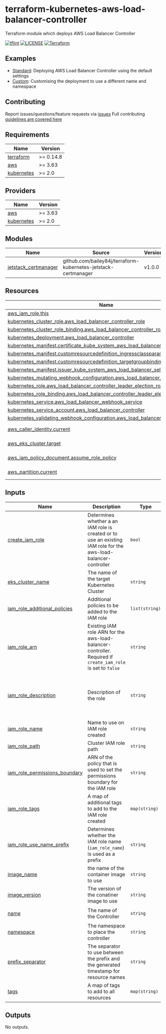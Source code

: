 # terraform-kubernetes-aws-load-balancer-controller

Terraform module which deploys AWS Load Balancer Controller

[![tflint](https://github.com/bailey84j/terraform-kubernetes-aws-load-balancer-controller/actions/workflows/tflint.yml/badge.svg)](https://github.com/bailey84j/terraform-kubernetes-aws-load-balancer-controller/actions/workflows/tflint.yml)
[![LICENSE](https://img.shields.io/github/license/bailey84j/terraform-kubernetes-aws-load-balancer-controller)](https://github.com/bailey84j/terraform-kubernetes-aws-load-balancer-controller/blob/master/LICENSE)
[![Terraform](https://img.shields.io/badge/tf->%3D0.14.8-blue.svg)](https://www.terraform.io/downloads)


## Examples

- [Standard](https://github.com/bailey84j/terraform-kubernetes-aws-load-balancer-controller/tree/master/examples/standard): Deploying AWS Load Balancer Controller using the default settings
- [Custom](https://github.com/bailey84j/terraform-kubernetes-aws-load-balancer-controller/tree/master/examples/custom): Customising the deployment to use a different name and namespace 

## Contributing

Report issues/questions/feature requests via [issues](https://github.com/bailey84j/terraform-kubernetes-aws-load-balancer-controller/issues/new)
Full contributing [guidelines are covered here](https://github.com/bailey84j/terraform-kubernetes-aws-load-balancer-controller/blob/master/.github/CONTRIBUTING.md)

<!-- BEGIN_TF_DOCS -->
## Requirements

| Name | Version |
|------|---------|
| <a name="requirement_terraform"></a> [terraform](#requirement\_terraform) | >= 0.14.8 |
| <a name="requirement_aws"></a> [aws](#requirement\_aws) | >= 3.63 |
| <a name="requirement_kubernetes"></a> [kubernetes](#requirement\_kubernetes) | >= 2.0 |

## Providers

| Name | Version |
|------|---------|
| <a name="provider_aws"></a> [aws](#provider\_aws) | >= 3.63 |
| <a name="provider_kubernetes"></a> [kubernetes](#provider\_kubernetes) | >= 2.0 |

## Modules

| Name | Source | Version |
|------|--------|---------|
| <a name="module_jetstack_certmanager"></a> [jetstack\_certmanager](#module\_jetstack\_certmanager) | github.com/bailey84j/terraform-kubernetes-jetstack-certmanager | v1.0.0 |

## Resources

| Name | Type |
|------|------|
| [aws_iam_role.this](https://registry.terraform.io/providers/hashicorp/aws/latest/docs/resources/iam_role) | resource |
| [kubernetes_cluster_role.aws_load_balancer_controller_role](https://registry.terraform.io/providers/hashicorp/kubernetes/latest/docs/resources/cluster_role) | resource |
| [kubernetes_cluster_role_binding.aws_load_balancer_controller_rolebinding](https://registry.terraform.io/providers/hashicorp/kubernetes/latest/docs/resources/cluster_role_binding) | resource |
| [kubernetes_deployment.aws_load_balancer_controller](https://registry.terraform.io/providers/hashicorp/kubernetes/latest/docs/resources/deployment) | resource |
| [kubernetes_manifest.certificate_kube_system_aws_load_balancer_serving_cert](https://registry.terraform.io/providers/hashicorp/kubernetes/latest/docs/resources/manifest) | resource |
| [kubernetes_manifest.customresourcedefinition_ingressclassparams_elbv2_k8s_aws](https://registry.terraform.io/providers/hashicorp/kubernetes/latest/docs/resources/manifest) | resource |
| [kubernetes_manifest.customresourcedefinition_targetgroupbindings_elbv2_k8s_aws](https://registry.terraform.io/providers/hashicorp/kubernetes/latest/docs/resources/manifest) | resource |
| [kubernetes_manifest.issuer_kube_system_aws_load_balancer_selfsigned_issuer](https://registry.terraform.io/providers/hashicorp/kubernetes/latest/docs/resources/manifest) | resource |
| [kubernetes_mutating_webhook_configuration.aws_load_balancer_webhook](https://registry.terraform.io/providers/hashicorp/kubernetes/latest/docs/resources/mutating_webhook_configuration) | resource |
| [kubernetes_role.aws_load_balancer_controller_leader_election_role](https://registry.terraform.io/providers/hashicorp/kubernetes/latest/docs/resources/role) | resource |
| [kubernetes_role_binding.aws_load_balancer_controller_leader_election_rolebinding](https://registry.terraform.io/providers/hashicorp/kubernetes/latest/docs/resources/role_binding) | resource |
| [kubernetes_service.aws_load_balancer_webhook_service](https://registry.terraform.io/providers/hashicorp/kubernetes/latest/docs/resources/service) | resource |
| [kubernetes_service_account.aws_load_balancer_controller](https://registry.terraform.io/providers/hashicorp/kubernetes/latest/docs/resources/service_account) | resource |
| [kubernetes_validating_webhook_configuration.aws_load_balancer_webhook](https://registry.terraform.io/providers/hashicorp/kubernetes/latest/docs/resources/validating_webhook_configuration) | resource |
| [aws_caller_identity.current](https://registry.terraform.io/providers/hashicorp/aws/latest/docs/data-sources/caller_identity) | data source |
| [aws_eks_cluster.target](https://registry.terraform.io/providers/hashicorp/aws/latest/docs/data-sources/eks_cluster) | data source |
| [aws_iam_policy_document.assume_role_policy](https://registry.terraform.io/providers/hashicorp/aws/latest/docs/data-sources/iam_policy_document) | data source |
| [aws_partition.current](https://registry.terraform.io/providers/hashicorp/aws/latest/docs/data-sources/partition) | data source |

## Inputs

| Name | Description | Type | Default | Required |
|------|-------------|------|---------|:--------:|
| <a name="input_create_iam_role"></a> [create\_iam\_role](#input\_create\_iam\_role) | Determines whether a an IAM role is created or to use an existing IAM role for the aws-load-balancer-controller | `bool` | `true` | no |
| <a name="input_eks_cluster_name"></a> [eks\_cluster\_name](#input\_eks\_cluster\_name) | The name of the target Kubernetes Cluster | `string` | n/a | yes |
| <a name="input_iam_role_additional_policies"></a> [iam\_role\_additional\_policies](#input\_iam\_role\_additional\_policies) | Additional policies to be added to the IAM role | `list(string)` | `[]` | no |
| <a name="input_iam_role_arn"></a> [iam\_role\_arn](#input\_iam\_role\_arn) | Existing IAM role ARN for the aws-load-balancer-controller. Required if `create_iam_role` is set to `false` | `string` | `null` | no |
| <a name="input_iam_role_description"></a> [iam\_role\_description](#input\_iam\_role\_description) | Description of the role | `string` | `"Permissions required by the Kubernetes aws-load-balancer-controller to do it's job."` | no |
| <a name="input_iam_role_name"></a> [iam\_role\_name](#input\_iam\_role\_name) | Name to use on IAM role created | `string` | `null` | no |
| <a name="input_iam_role_path"></a> [iam\_role\_path](#input\_iam\_role\_path) | Cluster IAM role path | `string` | `"/eks/"` | no |
| <a name="input_iam_role_permissions_boundary"></a> [iam\_role\_permissions\_boundary](#input\_iam\_role\_permissions\_boundary) | ARN of the policy that is used to set the permissions boundary for the IAM role | `string` | `null` | no |
| <a name="input_iam_role_tags"></a> [iam\_role\_tags](#input\_iam\_role\_tags) | A map of additional tags to add to the IAM role created | `map(string)` | `{}` | no |
| <a name="input_iam_role_use_name_prefix"></a> [iam\_role\_use\_name\_prefix](#input\_iam\_role\_use\_name\_prefix) | Determines whether the IAM role name (`iam_role_name`) is used as a prefix | `string` | `true` | no |
| <a name="input_image_name"></a> [image\_name](#input\_image\_name) | the name of the container image to use | `string` | `"aws-alb-ingress-controller"` | no |
| <a name="input_image_version"></a> [image\_version](#input\_image\_version) | The version of the conatiner image to use | `string` | `"v2.3.1"` | no |
| <a name="input_name"></a> [name](#input\_name) | The name of the Controller | `string` | `"aws-load-balancer-controller"` | no |
| <a name="input_namespace"></a> [namespace](#input\_namespace) | The namespace to place the controller | `string` | `"kube-system"` | no |
| <a name="input_prefix_separator"></a> [prefix\_separator](#input\_prefix\_separator) | The separator to use between the prefix and the generated timestamp for resource names | `string` | `"-"` | no |
| <a name="input_tags"></a> [tags](#input\_tags) | A map of tags to add to all resources | `map(string)` | `{}` | no |

## Outputs

No outputs.
<!-- END_TF_DOCS -->

